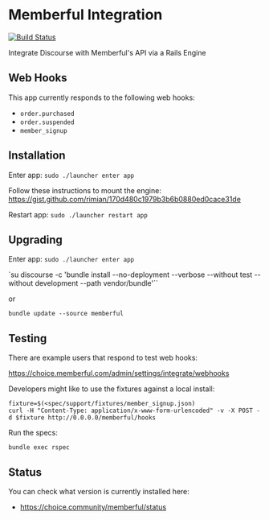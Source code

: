 # Memberful Integration

[![Build Status](https://travis-ci.org/choiceaustralia/memberful-integration.svg?branch=master)](https://travis-ci.org/choiceaustralia/memberful-integration)

Integrate Discourse with Memberful's API via a Rails Engine

## Web Hooks

This app currently responds to the following web hooks:

* `order.purchased`
* `order.suspended`
* `member_signup`

## Installation

Enter app: `sudo ./launcher enter app`

Follow these instructions to mount the engine: https://gist.github.com/rimian/170d480c1979b3b6b0880ed0cace31de

Restart app: `sudo ./launcher restart app`

## Upgrading

Enter app: `sudo ./launcher enter app`

`su discourse -c 'bundle install --no-deployment --verbose --without test --without development --path vendor/bundle'``

or

`bundle update --source memberful`

## Testing

There are example users that respond to test web hooks:

https://choice.memberful.com/admin/settings/integrate/webhooks

Developers might like to use the fixtures against a local install:

```
fixture=$(<spec/support/fixtures/member_signup.json)
curl -H "Content-Type: application/x-www-form-urlencoded" -v -X POST -d $fixture http://0.0.0.0/memberful/hooks
```

Run the specs:

`bundle exec rspec`

## Status

You can check what version is currently installed here:

* https://choice.community/memberful/status
